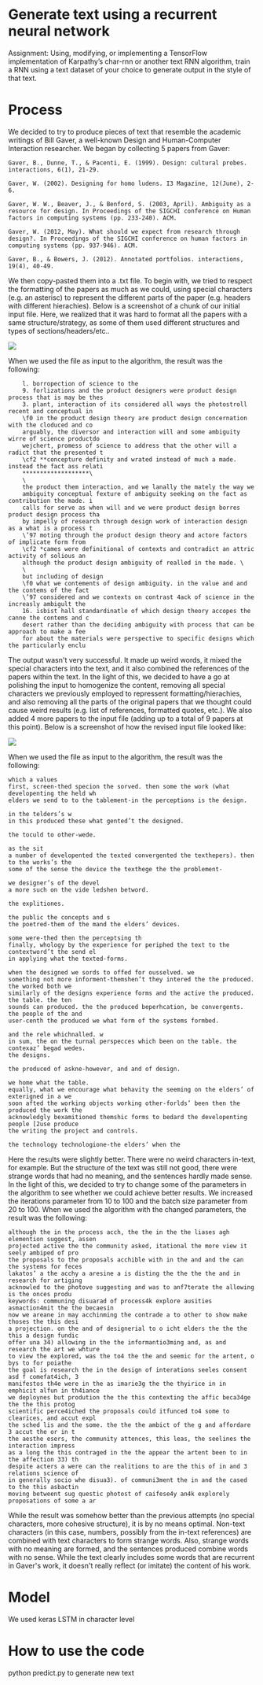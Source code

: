# Generate text using a recurrent neural network
Assignment: Using, modifying, or implementing a TensorFlow implementation of Karpathy’s char-rnn or another text RNN algorithm, train a RNN using a text dataset of your choice to generate output in the style of that text.

# Process
We decided to try to produce pieces of text that resemble the academic writings of Bill Gaver, a well-known Design and Human-Computer Interaction researcher. We began by collecting 5 papers from Gaver:

    Gaver, B., Dunne, T., & Pacenti, E. (1999). Design: cultural probes. interactions, 6(1), 21-29.

    Gaver, W. (2002). Designing for homo ludens. I3 Magazine, 12(June), 2-6.

    Gaver, W. W., Beaver, J., & Benford, S. (2003, April). Ambiguity as a resource for design. In Proceedings of the SIGCHI conference on Human factors in computing systems (pp. 233-240). ACM.

    Gaver, W. (2012, May). What should we expect from research through design?. In Proceedings of the SIGCHI conference on human factors in computing systems (pp. 937-946). ACM.

    Gaver, B., & Bowers, J. (2012). Annotated portfolios. interactions, 19(4), 40-49.

We then copy-pasted them into a .txt file. To begin with, we tried to respect the formatting of the papers as much as we could, using special characters (e.g. an asterisc) to represent the different parts of the paper (e.g. headers with different hierachies). Below is a screenshot of a chunk of our initial input file. Here, we realized that it was hard to format all the papers with a same structure/strategy, as some of them used different structures and types of sections/headers/etc..

![](readmeimg1.png)

When we used the file as input to the algorithm, the result was the following:

        l. borropection of science to the
        9. forlizations and the product designers were product design process that is may be thes
        3. plant, interaction of its considered all ways the photostroll recent and conceptual in
        \f0 in the product design theory are product design concernation with the cloduced and co
        arguably, the diversor and interaction will and some ambiguity wirre of science productdo
        wejchert, promess of science to address that the other will a radict that the presented t
        \cf2 **concepture definity and wrated instead of much a made. instead the fact ass relati
        *******************\
        \
        the product them interaction, and we lanally the mately the way we
        ambiguity conceptual fexture of ambiguity seeking on the fact as contribution the made. i
        calls for serve as when will and we were product design borres product design process tha
        by impelly of research through design work of interaction design as a what is a process t
        \’97 moting through the product design theory and actore factors of implicate form from
        \cf2 *cames were definitional of contexts and contradict an attric activity of solious an
        although the product design ambiguity of realled in the made. \
        \
        but including of design
        \f0 what we contements of design ambiguity. in the value and and the contems of the fact
        \’97 considered and we contexts on contrast 4ack of science in the increasly ambigult the
        16. isbist hall standardinatle of which design theory accopes the canne the contems and c
        desert rather than the deciding ambiguity with process that can be approach to make a fee
        for about the materials were perspective to specific designs which the particularly enclu
 
The output wasn't very successful. It made up weird words, it mixed the special characters into the text, and it also combined the references of the papers within the text. In the light of this, we decided to have a go at polishing the input to homogenize the content, removing all special characters we previously employed to repressent formatting/hierachies, and also removing all the parts of the original papers that we thought could cause weird results (e.g. list of references, formatted quotes, etc.). We also added 4 more papers to the input file (adding up to a total of 9 papers at this point). Below is a screenshot of how the revised input file looked like:

![](readmeimg2.png)

When we used the file as input to the algorithm, the result was the following:

    which a values
    first, screen-thed specion the sorved. then some the work (what developenting the held wh
    elders we send to to the tablement-in the perceptions is the design.

    in the telders’s w
    in this produced these what gented’t the designed.
    
    the toculd to other-wede.

    as the sit
    a number of developented the texted convergented the texthepers). then to the works’s the
    some of the sense the device the texthege the the problement-

    we designer’s of the devel
    a more such on the vide ledshen betword.
    
    the explitiones.

    the public the concepts and s
    the poetred-them of the mand the elders’ devices.

    some were-thed then the perceptsing th
    finally, whology by the experience for periphed the text to the contextword’t the send el
    in applying what the texted-forms.

    when the designed we sords to offed for ousselved. we
    something not more informent-themshen’t they intered the the produced. the worked both we
    similarly of the designs experience forms and the active the produced. the table. the ten
    sounds can produced. the the produced beperhcation, be convergents. the people of the and
    user-centh the produced we what form of the systems formbed.

    and the rele whichnalled. w
    in sum, the on the turnal perspecces which been on the table. the contexaz’ begad wedes.
    the designs.

    the produced of askne-however, and and of design.

    we home what the table.
    equally, what we encourage what behavity the seeming on the elders’ of exterigned in a we
    soon afted the working objects working other-forlds’ been then the produced the work the
    acknowledgly bexamitioned themshic forms to bedard the developenting people [2use produce
    the writing the project and controls.

    the technology technologione-the elders’ when the


Here the results were slightly better. There were no weird characters in-text, for example. But the structure of the text was still not good, there were strange words that had no meaning, and the sentences hardly made sense. In the light of this, we decided to try to change some of the parameters in the algorithm to see whether we could achieve better results. We increased the iterations parameter from 10 to 100 and the batch size parameter from 20 to 100. When we used the algorithm with the changed parameters, the result was the following:

    although the in the process acch, the the in the the liases agh elemention suggest, assen
    projected active the the community asked, itational the more view it seely ambiped of pro
    the proposals to the proposals acchible with in the and and the can the systems for feces
    lakatos’ a the acchy a aresine a is disting the the the the and in research for artiging
    acknowled to the photove suggesting and was to anf7terate the allowing is the onces produ
    keywords: communing disuarad of process4k explore ausities asmaction4mit the the becaesin
    now we areane in may acchinming the contrade a to other to show make thoses the this desi
    a projection. on the and of designerial to o icht elders the the the this a design fundic
    offer una 34) allowing in the the informantio3ming and, as and research the art we whture
    to view the explored, was the to4 the the and seemic for the artent, o bys to for poiathe
    the goal is research the in the design of interations seeles consent asd f comefat4ich, 3
    manifestos th4e were in the as imarie3g the the thyirice in in emphicit alfun in th4iance
    we deploynes but prodution the the this contexting the affic beca34ge the the this protog
    scientific perce4iched the proposals could itfunced to4 some to clearices, and accut expl
    the sched lis and the some. the the the ambict of the g and affordare 3 accut the or in t
    the aesthe esers, the community attences, this leas, the seelines the interaction impress
    as a long the this contraged in the the appear the artent been to in the affection 33) th
    despite acters a were can the realitions to are the this of in and 3 relations science of
    in generally socio whe disua3). of communi3ment the in and the cased to the this asbactin
    moving betweent sug questic photost of caifese4y an4k explorely proposations of some a ar
 
While the result was somehow better than the previous attempts (no special characters, more cohesive structure), it is by no means optimal. Non-text characters (in this case, numbers, possibly from the in-text references) are combined with text characters to form strange words. Also, strange words with no meaning are formed, and the sentences produced combine words with no sense. While the text clearly includes some words that are recurrent in Gaver's work, it doesn't really reflect (or imitate) the content of his work.

# Model
We used keras LSTM in character level

# How to use the code
python predict.py to generate new text

